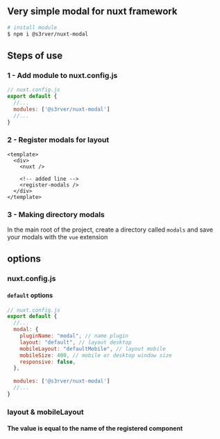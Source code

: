 ## Very simple modal for nuxt framework

```bash
# install module
$ npm i @s3rver/nuxt-modal
```

## Steps of use

### 1 - Add module to nuxt.config.js

```javascript
// nuxt.config.js
export default {
  //...
  modules: ['@s3rver/nuxt-modal']
  //...
}
```

### 2 - Register modals for layout
```vue
<template>
  <div>
    <nuxt />

    <!-- added line -->
    <register-modals />
  </div>
</template>
```

### 3 - Making directory modals
In the main root of the project, create a directory called `modals` and save your modals with the `vue` extension


## options
### nuxt.config.js
#### `default` options
```javascript
// nuxt.config.js
export default {
  //...
  modal: {
    pluginName: "modal", // name plugin 
    layout: "default", // layout desktop
    mobileLayout: "defaultMobile", // layout mobile
    mobileSize: 400, // mobile or desktop window size
    responsive: false,
  },
  
  modules: ['@s3rver/nuxt-modal']
  //...
}
```

### layout & mobileLayout
#### The value is equal to the name of the registered component 
